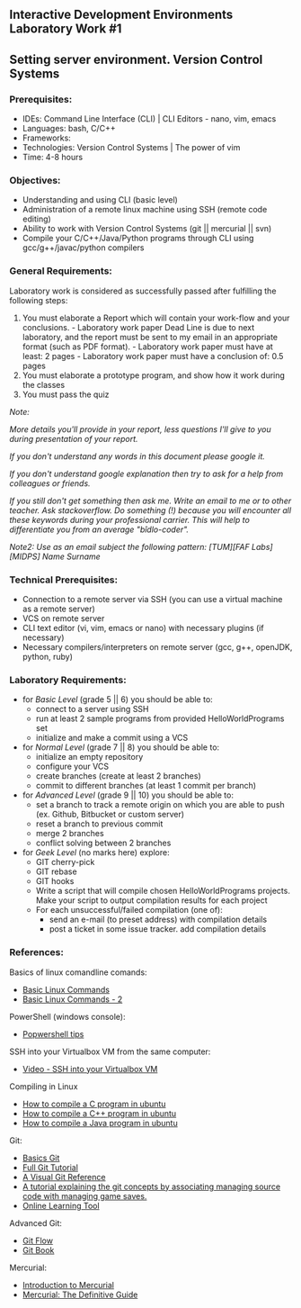 ## Interactive Development Environments Laboratory Work #1

## Setting server environment. Version Control Systems

### Prerequisites:
  - IDEs: Command Line Interface (CLI) | CLI Editors - nano, vim, emacs
  - Languages: bash, C/C++
  - Frameworks:
  - Technologies: Version Control Systems | The power of vim 
  - Time: 4-8 hours

### Objectives:
  - Understanding and using CLI (basic level)
  - Administration of a remote linux machine using SSH (remote code editing)
  - Ability to work with Version Control Systems (git || mercurial || svn)
  - Compile your C/C++/Java/Python programs through CLI using gcc/g++/javac/python compilers

### General Requirements:
  Laboratory work is considered as successfully passed after fulfilling the following steps:

  1. You must elaborate a Report which will contain your work-flow and your conclusions.
    - Laboratory work paper Dead Line is due to next laboratory, and the report must be sent to my email in an appropriate format (such as PDF format).
    - Laboratory work paper must have at least: 2 pages
    - Laboratory work paper must have a conclusion of: 0.5 pages
  2. You must elaborate a prototype program, and show how it work during the classes
  3. You must pass the quiz

  _Note:_

  _More details you'll provide in your report, less questions I'll give to you during presentation of your report._

  _If you don't understand any words in this document please google it._

  _If you don't understand google explanation then try to ask for a help from colleagues or friends._

  _If you still don't get something then ask me. Write an email to me or to other teacher. Ask stackoverflow. Do something (!) because you will encounter all these keywords during your professional carrier. This will help to differentiate you from an average "bîdlo-coder"._

  _Note2:_
  _Use as an email subject the following pattern: [TUM][FAF Labs][MIDPS] Name Surname_

### Technical Prerequisites:
  - Connection to a remote server via SSH (you can use a virtual machine as a remote server)
  - VCS on remote server
  - CLI text editor (vi, vim, emacs or nano) with necessary plugins (if necessary)
  - Necessary compilers/interpreters on remote server (gcc, g++, openJDK, python, ruby)

### Laboratory Requirements:
  - for _Basic Level_ (grade 5 || 6) you should be able to:
    - connect to a server using SSH
    - run at least 2 sample programs from provided HelloWorldPrograms set
    - initialize and make a commit using a VCS
  - for _Normal Level_ (grade 7 || 8) you should be able to:
    - initialize an empty repository
    - configure your VCS
    - create branches (create at least 2 branches)
    - commit to different branches (at least 1 commit per branch)
  - for _Advanced Level_ (grade 9 || 10) you should be able to:
    - set a branch to track a remote origin on which you are able to push (ex. Github, Bitbucket or custom server)
    - reset a branch to previous commit
    - merge 2 branches
    - conflict solving between 2 branches
  - for _Geek Level_ (no marks here) explore:
    - GIT cherry-pick
    - GIT rebase
    - GIT hooks
    - Write a script that will compile chosen HelloWorldPrograms projects. Make your script to output compilation results for each project
    - For each unsuccessful/failed compilation (one of):
      - send an e-mail (to preset address) with compilation details
      - post a ticket in some issue tracker. add compilation details
      
### References:

Basics of linux comandline comands:
  - [Basic Linux Commands](http://www.debianhelp.co.uk/commands.htm)
  - [Basic Linux Commands - 2](http://www.comptechdoc.org/os/linux/usersguide/linux_ugbasics.html)

PowerShell (windows console):
  - [Popwershell tips](http://powershell.com/cs/blogs/tips/)

SSH into your Virtualbox VM from the same computer:
  - [Video - SSH into your Virtualbox VM](http://www.youtube.com/watch?v=5BsShkcweIs)

Compiling in Linux
  - [How to compile a C program in ubuntu](http://stackoverflow.com/questions/4635794/how-to-run-a-c-program-on-ubuntu)
  - [How to compile a C++ program in ubuntu](http://askubuntu.com/questions/61408/what-is-a-command-to-compile-and-run-c-programs)
  - [How to compile a Java program in ubuntu](http://askubuntu.com/questions/145748/how-to-compile-a-java-file)

Git:
  - [Basics Git](http://www.manniwood.com/starting_a_project_with_git.html)
  - [Full Git Tutorial](http://www.vogella.com/articles/Git/article.html)
  - [A Visual Git Reference](http://marklodato.github.com/visual-git-guide/index-en.html)
  - [A tutorial explaining the git concepts by associating managing source code with managing game saves.](http://www-cs-students.stanford.edu/~blynn/gitmagic/)
  - [Online Learning Tool](http://pcottle.github.com/learnGitBranching/)

Advanced Git:
  - [Git Flow](http://nvie.com/posts/a-successful-git-branching-model/)
  - [Git Book](http://git-scm.com/book)

Mercurial:
  - [Introduction to Mercurial](http://hginit.com/)
  - [Mercurial: The Definitive Guide](http://hgbook.red-bean.com/)

